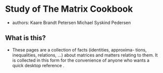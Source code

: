 # Study of The Matrix Cookbook

- authors: Kaare Brandt Petersen Michael Syskind Pedersen
## What is this? 
- These pages are a collection of facts (identities, approxima- tions, inequalities, relations, ...) about matrices and matters relating to them. It is collected in this form for the convenience of anyone who wants a quick desktop reference .
 


